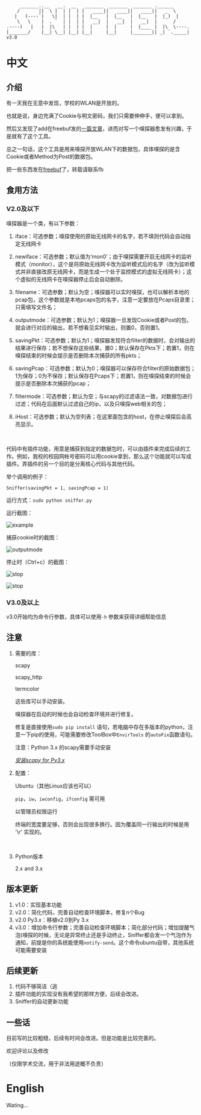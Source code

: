 ```
     _______..__   __.  __   _______  _______  _______ .______      
    /       ||  \ |  | |  | |   ____||   ____||   ____||   _  \      
   |   (----`|   \|  | |  | |  |__   |  |__   |  |__   |  |_)  |    
    \   \    |  . `  | |  | |   __|  |   __|  |   __|  |      /      
.----)   |   |  |\   | |  | |  |     |  |     |  |____ |  |\  \----.
|_______/    |__| \__| |__| |__|     |__|     |_______|| _| `._____| v3.0
```
# 中文

## 介绍

有一天我在无意中发现，学校的WLAN是开放的。

也就是说，身边充满了Cookie与明文密码，我们只需要伸伸手，便可以拿到。

然后又发现了add在freebuf发的[一篇文章](http://www.freebuf.com/articles/network/129721.html)，进而对写一个嗅探器愈发有兴趣，于是就有了这个工具。

总之一句话，这个工具是用来嗅探开放WLAN下的数据包，具体嗅探的是含Cookie或者Method为Post的数据包。

把一些东西发在[freebuf](http://www.freebuf.com/wireless/165806.html?preview=true)了，转载请联系fb

## 食用方法

### V2.0及以下

嗅探器是一个类，有以下参数：

1. iface：可选参数；嗅探使用的原始无线网卡的名字，若不填则代码会自动指定无线网卡

2. newiface：可选参数；默认值为‘mon0’；由于嗅探需要开启无线网卡的监听模式（monitor），这个是将原始无线网卡改为监听模式后的名字（改为监听模式并非直接改原无线网卡，而是生成一个处于监控模式的虚拟无线网卡）；这个虚拟的无线网卡在嗅探器停止后会自动删除。

3. filename：可选参数；默认为空；嗅探器可以实时嗅探，也可以解析本地的pcap包，这个参数就是本地pcaps包的名字，注意一定要放在Pcaps目录里；只需填写文件名；

4. outputmode：可选参数；默认为1；嗅探器一旦发现Cookie或者Post的包，就会进行对应的输出，若不想看见实时输出，则置0，否则置1。

5. savingPkt：可选参数；默认为1；嗅探器发现符合filter的数据时，会对输出的结果进行保存；若不想保存这些结果，置0；默认保存在Pkts下；若置1，则在嗅探结束的时候会提示是否删除本次捕获的所有pkts；

6. savingPcap：可选参数；默认为0；嗅探器可以保存符合filter的原始数据包；1为保存；0为不保存；默认保存在Pcaps下；若置1，则在嗅探结束的时候会提示是否删除本次捕获的pcap；

7. filtermode：可选参数；默认为空；与scapy的过滤语法一致，对数据包进行过滤；代码在后面默认过滤自己的ip，以及只嗅探web相关的包；

8. iHost：可选参数；默认为空列表；在这里面包含的host，在停止嗅探后会高亮显示。

   ​

代码中有插件功能，用意是捕获到指定的数据包时，可以由插件来完成后续的工作。例如，我校的校园网帐号密码可以用cookie拿到，那么这个功能就可以写成插件。弄插件的另一个目的是分离核心代码与其他代码。



举个调用的例子：

```
Sniffer(savingPkt = 1, savingPcap = 1)
```

运行方式：`sudo python sniffer.py`

运行截图：

![example](https://github.com/Macr0phag3/Sniffer/blob/master/PicForReadme/example.png)

捕获cookie时的截图：

![outputmode](https://github.com/Macr0phag3/Sniffer/blob/master/PicForReadme/outputmode.png)

停止时（Ctrl+c）的截图：

![stop](https://github.com/Macr0phag3/Sniffer/blob/master/PicForReadme/stop.png)

![stop](https://github.com/Macr0phag3/Sniffer/blob/master/PicForReadme/stop1.png)

### V3.0及以上

v3.0开始均为命令行参数，具体可以使用`-h` 参数来获得详细帮助信息

## 注意

1. 需要的库：

   scapy

   scapy_http

   termcolor

   这些库可以手动安装。

   嗅探器在启动的时候也会自动检查环境并进行修复。

   修复是直接使用`sudo pip install` 语句，若电脑中存在多版本的python，注意一下pip的使用，可能需要修改ToolBox中`EnvirTools` 的`autoFix`函数语句。

   注意：Python 3.x 的scapy需要手动安装

   *[安装scapy for Py3.x](http://scapy.readthedocs.io/en/latest/installation.html)*  

2. 配置：

   Ubuntu（其他Linux应该也可以）

   `pip`，`iw`，`iwconfig`，`ifconfig` 需可用

   以管理员权限运行

   终端的宽度要足够，否则会出现很多换行。因为覆盖同一行输出的时候是用 '\r' 实现的。

   ​

3. Python版本

   2.x and 3.x


## 版本更新

1. v1.0：实现基本功能
2. v2.0：简化代码，完善自动检查环境脚本，修复n个Bug
3. v2.0 Py3.x：移植v2.0到Py 3.x
4. v3.0：增加命令行参数；完善自动检查环境脚本；简化部分代码；增加提醒气泡(嗅探的时候，无论是异常终止还是手动终止，Sniffer都会发一个气泡作为通知，前提是你的系统能使用`notify-send`。这个命令ubuntu自带，其他系统可能需要安装

## 后续更新

1. 代码不够简洁（逃
2. 插件功能的实现没有我希望的那样方便，后续会改进。
3. Sniffer的自动更新功能

## 一些话

目前写的比较粗糙，后续有时间会改进。但是功能是比较完善的。

欢迎评论以及修改

（仅限学术交流，用于非法用途概不负责）

 # English

Wating...


